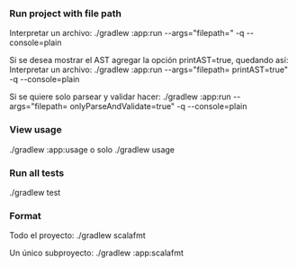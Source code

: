 ### Run project with file path
Interpretar un archivo: ./gradlew :app:run --args="filepath=<FilePath>" -q --console=plain

Si se desea mostrar el AST agregar la opción printAST=true, quedando así: Interpretar un archivo: 
./gradlew :app:run --args="filepath=<FilePath> printAST=true" -q --console=plain

Si se quiere solo parsear y validar hacer:
./gradlew :app:run --args="filepath=<FilePath> onlyParseAndValidate=true" -q --console=plain

### View usage
./gradlew :app:usage o solo ./gradlew usage

### Run all tests
./gradlew test

### Format
Todo el proyecto: ./gradlew scalafmt

Un único subproyecto: ./gradlew :app:scalafmt